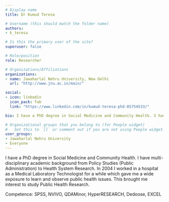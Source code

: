 ```yaml
---
# Display name
title: Dr Kumud Teresa

# Username (this should match the folder name)
authors:
- k_teresa

# Is this the primary user of the site?
superuser: false

# Role/position
role: Researcher

# Organizations/Affiliations
organizations:
- name: Jawaharlal Nehru University, New Delhi
  url: "http://www.jnu.ac.in/main/"

social:
- icon: linkedin
  icon_pack: fab
  link: "https://www.linkedin.com/in/kumud-teresa-phd-85754533/"

bio: I have a PhD degree in Social Medicine and Community Health. I have multi-disciplinary academic background from Policy Studies (Public Administration) to Health System Research.

# Organizational groups that you belong to (for People widget)
#   Set this to `[]` or comment out if you are not using People widget.
user_groups:
- Jawaharlal Nehru University
- Everyone
---
```


I have a PhD degree in Social Medicine and Community Health. I have multi-disciplinary academic background from Policy Studies (Public Administration) to Health System Research. 
In 2004 I worked in a hospital as a Medical Laboratory Technologist for a while which gave me a wide exposure to learn and observe public health issues. This brought me interest to study Public Health Research.

Competence:
SPSS, NVIVO, QDAMinor, HyperRESEARCH, Dedoose, EXCEL
